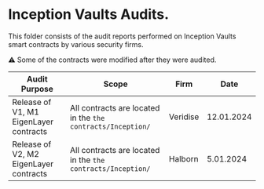 # Inception Vaults Audits.

This folder consists of the audit reports performed on Inception Vaults smart contracts by various security firms.

⚠️ Some of the contracts were modified after they were audited.

| Audit Purpose                          | Scope                                                       | Firm     | Date       |
| -------------------------------------- | ----------------------------------------------------------- | -------- | ---------- |
| Release of V1, M1 EigenLayer contracts | All contracts are located in the `the contracts/Inception/` | Veridise | 12.01.2024 |
| Release of V2, M2 EigenLayer contracts | All contracts are located in the `the contracts/Inception/` | Halborn  | 5.01.2024  |
